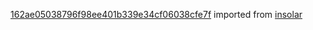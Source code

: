 [162ae05038796f98ee401b339e34cf06038cfe7f](https://github.com/insolar/insolar/commit/162ae05038796f98ee401b339e34cf06038cfe7f) imported from [insolar](https://github.com/insolar/insolar)
